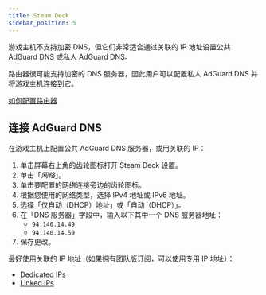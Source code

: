 ```yaml
---
title: Steam Deck
sidebar_position: 5
---
```


游戏主机不支持加密 DNS，但它们非常适合通过关联的 IP 地址设置公共 AdGuard DNS 或私人 AdGuard DNS。

路由器很可能支持加密的 DNS 服务器，因此用户可以配置私人 AdGuard DNS 并将游戏主机连接到它。

[如何配置路由器](/private-dns/connect-devices/routers/routers.md)

## 连接 AdGuard DNS

在游戏主机上配置公共 AdGuard DNS 服务器，或用关联的 IP：

1. 单击屏幕右上角的齿轮图标打开 Steam Deck 设置。
2. 单击「_网络_」。
3. 单击要配置的网络连接旁边的齿轮图标。
4. 根据您使用的网络类型，选择 IPv4 地址或 IPv6 地址。
5. 选择「仅自动（DHCP）地址」或「自动（DHCP）」。
6. 在「DNS 服务器」字段中，输入以下其中一个 DNS 服务器地址：
    - `94.140.14.49`
    - `94.140.14.59`
7. 保存更改。

最好使用关联的 IP 地址（如果拥有团队版订阅，可以使用专用 IP 地址）：

- [Dedicated IPs](/private-dns/connect-devices/other-options/dedicated-ip.md)
- [Linked IPs](/private-dns/connect-devices/other-options/linked-ip.md)
